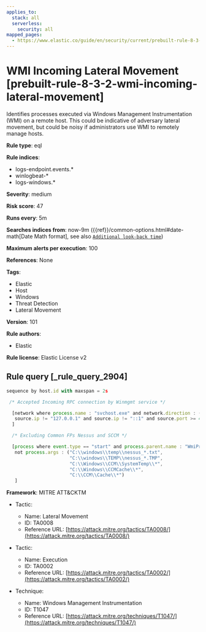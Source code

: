 ```yaml
---
applies_to:
  stack: all
  serverless:
    security: all
mapped_pages:
  - https://www.elastic.co/guide/en/security/current/prebuilt-rule-8-3-2-wmi-incoming-lateral-movement.html
---
```


# WMI Incoming Lateral Movement [prebuilt-rule-8-3-2-wmi-incoming-lateral-movement]

Identifies processes executed via Windows Management Instrumentation (WMI) on a remote host. This could be indicative of adversary lateral movement, but could be noisy if administrators use WMI to remotely manage hosts.

**Rule type**: eql

**Rule indices**:

* logs-endpoint.events.*
* winlogbeat-*
* logs-windows.*

**Severity**: medium

**Risk score**: 47

**Runs every**: 5m

**Searches indices from**: now-9m ({{ref}}/common-options.html#date-math[Date Math format], see also [`Additional look-back time`](docs-content://solutions/security/detect-and-alert/create-detection-rule.md#rule-schedule))

**Maximum alerts per execution**: 100

**References**: None

**Tags**:

* Elastic
* Host
* Windows
* Threat Detection
* Lateral Movement

**Version**: 101

**Rule authors**:

* Elastic

**Rule license**: Elastic License v2

## Rule query [_rule_query_2904]

```js
sequence by host.id with maxspan = 2s

 /* Accepted Incoming RPC connection by Winmgmt service */

  [network where process.name : "svchost.exe" and network.direction : ("incoming", "ingress") and
   source.ip != "127.0.0.1" and source.ip != "::1" and source.port >= 49152 and destination.port >= 49152
  ]

  /* Excluding Common FPs Nessus and SCCM */

  [process where event.type == "start" and process.parent.name : "WmiPrvSE.exe" and
   not process.args : ("C:\\windows\\temp\\nessus_*.txt",
                       "C:\\windows\\TEMP\\nessus_*.TMP",
                       "C:\\Windows\\CCM\\SystemTemp\\*",
                       "C:\\Windows\\CCMCache\\*",
                       "C:\\CCM\\Cache\\*")
   ]
```

**Framework**: MITRE ATT&CKTM

* Tactic:

    * Name: Lateral Movement
    * ID: TA0008
    * Reference URL: [https://attack.mitre.org/tactics/TA0008/](https://attack.mitre.org/tactics/TA0008/)

* Tactic:

    * Name: Execution
    * ID: TA0002
    * Reference URL: [https://attack.mitre.org/tactics/TA0002/](https://attack.mitre.org/tactics/TA0002/)

* Technique:

    * Name: Windows Management Instrumentation
    * ID: T1047
    * Reference URL: [https://attack.mitre.org/techniques/T1047/](https://attack.mitre.org/techniques/T1047/)



